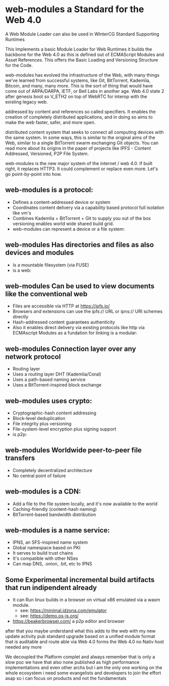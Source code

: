 # web-modules a Standard for the Web 4.0
A Web Module Loader can also be used in WInterCG Standard Supporting Runtimes

This Implements a basic Module Loader for Web Runtimes it builds the backbone for the Web 4.0 as this is defined out of
ECMAScript Modules and Asset References. This offers the Basic Loading and Versioning Structure for the Code. 


web-modules has evolved the infrastructure of the Web, with many things we've learned from successful systems, like Git, BitTorrent, Kademlia, Bitcoin, and many, many more. This is the sort of thing that would have come out of ARPA/DARPA, IETF, or Bell Labs in another age. Web 4.0 state 2 after genesis boot so V_ETH2 on top of WebRTC for interop with the existing legacy web.

addressed by content and references so called specifiers. It enables the creation of completely distributed applications, and in doing so aims to make the web faster, safer, and more open.

distributed content system that seeks to connect all computing devices with the same system. In some ways, this is similar to the original aims of the Web, similar to a single BitTorrent swarm exchanging Git objects. You can read more about its origins in the paper of projects like IPFS - Content Addressed, Versioned, P2P File System.

web-modules is the new major system of the internet / web 4.0. If built right, it replaces HTTP3. It could complement or replace even more. Let's go point-by-point into how.

## web-modules is a protocol:
- Defines a content-addressed device or system
- Coordinates content delivery via a capability based protocol full isolation like vm's
- Combines Kademlia + BitTorrent + Git to supply you out of the box versioning enables world wide shared build grid.
- web-modules can represent a device or a file system:

## web-modules Has directories and files as also devices and modules
- Is a mountable filesystem (via FUSE)
- is a web:

## web-modules Can be used to view documents like the conventional web
- Files are accessible via HTTP at https://ipfs.io/<path>
- Browsers and extensions can use the ipfs:// URL or ipns:// URI schemes directly
- Hash-addressed content guarantees authenticity
- Also it enables direct delivery via existing protocols like http via ECMAscript Modules as a fundation for linking
is a modular:

## web-modules Connection layer over any network protocol
- Routing layer
- Uses a routing layer DHT (Kademlia/Coral)
- Uses a path-based naming service
- Uses a BitTorrent-inspired block exchange

## web-modules uses crypto:
- Cryptographic-hash content addressing
- Block-level deduplication
- File integrity plus versioning
- File-system-level encryption plus signing support
- is p2p:

## web-modules Worldwide peer-to-peer file transfers
- Completely decentralized architecture
- No central point of failure

## web-modules is a CDN:
- Add a file to the file system locally, and it's now available to the world
- Caching-friendly (content-hash naming)
- BitTorrent-based bandwidth distribution

## web-modules is a name service:
- IPNS, an SFS-inspired name system
- Global namespace based on PKI
- It serves to build trust chains
- It's compatible with other NSes
- Can map DNS, .onion, .bit, etc to IPNS


## Some Experimental incremental build artifacts that run indipendent already
- It can Run linux builds in a browser on virtual x86 emulated via a wasm module. 
  - see: https://minimal.idzona.com/emulator
  - see: https://demo.os-js.org/
- https://beakerbrowser.com/ a p2p editor and browser

after that you maybe understand what this adds to the web with my new update activity pub standard upgrade based on a unified module format that is auditable and route able via Web 4.0 forms the Web 4.0 no Nativ host needed any more

We decoupled the Platform complet and always remember that is only a slow poc we have that also none published as high performance implementations and even other archs but i am the only one working on the whole ecosystem i need some evangelists and developers to join the effort asap so i can focus on products and not the fundamentals 

